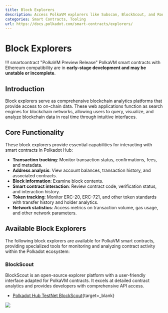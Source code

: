 ```yaml
---
title: Block Explorers
description: Access PolkaVM explorers like Subscan, BlockScout, and Routescan to track transactions, analyze contracts, and view on-chain data from smart contracts.
categories: Smart Contracts, Tooling
url: https://docs.polkadot.com/smart-contracts/explorers/
---
```


# Block Explorers

!!! smartcontract "PolkaVM Preview Release"
    PolkaVM smart contracts with Ethereum compatibility are in **early-stage development and may be unstable or incomplete**.
## Introduction

Block explorers serve as comprehensive blockchain analytics platforms that provide access to on-chain data. These web applications function as search engines for blockchain networks, allowing users to query, visualize, and analyze blockchain data in real time through intuitive interfaces.

## Core Functionality

These block explorers provide essential capabilities for interacting with smart contracts in Polkadot Hub:

- **Transaction tracking**: Monitor transaction status, confirmations, fees, and metadata.
- **Address analysis**: View account balances, transaction history, and associated contracts.
- **Block information**: Examine block contents.
- **Smart contract interaction**: Review contract code, verification status, and interaction history.
- **Token tracking**: Monitor ERC-20, ERC-721, and other token standards with transfer history and holder analytics.
- **Network statistics**: Access metrics on transaction volume, gas usage, and other network parameters.

## Available Block Explorers

The following block explorers are available for PolkaVM smart contracts, providing specialized tools for monitoring and analyzing contract activity within the Polkadot ecosystem:



### BlockScout

BlockScout is an open-source explorer platform with a user-friendly interface adapted for PolkaVM contracts. It excels at detailed contract analytics and provides developers with comprehensive API access.

- [Polkadot Hub TestNet BlockScout](https://blockscout-passet-hub.parity-testnet.parity.io/){target=\_blank}

![](/images/smart-contracts/explorers/block-explorers-2.webp)
